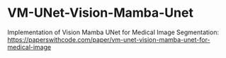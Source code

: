 # VM-UNet-Vision-Mamba-Unet
Implementation of Vision Mamba UNet for Medical Image Segmentation: https://paperswithcode.com/paper/vm-unet-vision-mamba-unet-for-medical-image
